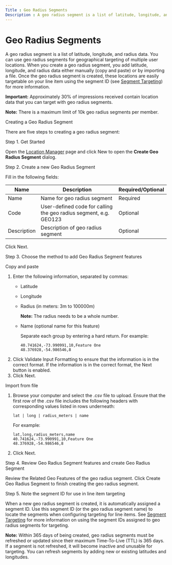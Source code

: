 ```yaml
---
Title : Geo Radius Segments
Description : A geo radius segment is a list of latitude, longitude, and radius data.
---
```



# Geo Radius Segments



A geo radius segment is a list of latitude, longitude, and radius data.
You can use geo radius segments for geographical targeting of multiple
user locations. When you create a geo radius segment, you add latitude,
longitude, and radius data either manually (copy and paste) or by
importing a file. Once the geo radius segment is created, these
locations are easily targetable on your line item using the segment ID
(see <a href="segment-targeting.md" class="xref"
title="You can target users within segments by using Boolean expressions. Users get added to segments after they&#39;ve viewed or clicked a particular creative.">Segment
Targeting</a>) for more information.



<b>Important:</b> Approximately 30% of
impressions received contain location data that you can target with geo
radius segments.





<b>Note:</b> There is a maximum limit of 10k
geo radius segments per member.



Creating a Geo Radius Segment

There are five steps to creating a geo radius segment:

Step 1. Get Started

Open the
<a href="location-manager.md" class="xref">Location Manager</a> page
and click New to open the **Create Geo
Radius Segment** dialog.

Step 2. Create a new Geo Radius Segment

Fill in the following fields:

<table class="table">
<thead class="thead">
<tr class="header row">
<th id="ID-00000009__entry__1" class="entry">Name</th>
<th id="ID-00000009__entry__2" class="entry">Description</th>
<th id="ID-00000009__entry__3" class="entry">Required/Optional</th>
</tr>
</thead>
<tbody class="tbody">
<tr class="odd row">
<td class="entry" headers="ID-00000009__entry__1"><span
class="ph uicontrol">Name</td>
<td class="entry" headers="ID-00000009__entry__2">Name for geo radius
segment</td>
<td class="entry" headers="ID-00000009__entry__3">Required</td>
</tr>
<tr class="even row">
<td class="entry" headers="ID-00000009__entry__1"><span
class="ph uicontrol">Code</td>
<td class="entry" headers="ID-00000009__entry__2">User-defined code for
calling the geo radius segment, e.g. GEO123</td>
<td class="entry" headers="ID-00000009__entry__3">Optional</td>
</tr>
<tr class="odd row">
<td class="entry" headers="ID-00000009__entry__1"><span
class="ph uicontrol">Description</td>
<td class="entry" headers="ID-00000009__entry__2">Description of geo
radius segment</td>
<td class="entry" headers="ID-00000009__entry__3">Optional</td>
</tr>
</tbody>
</table>

Click Next.

Step 3. Choose the method to add Geo Radius Segment features

Copy and paste

1.  Enter the following information, separated by commas:
    - Latitude

    - Longitude

    - Radius (in meters: 3m to 100000m)
      

      <b>Note:</b> The radius needs to be a
      whole number.

      

    - Name (optional name for this feature)

      Separate each group by entering a hard return. For example:

      ``` pre
      40.741624,-73.990991,10,Feature One  
      48.376928,-54.986546,8  
      ```
2.  Click Validate Input Formatting to
    ensure that the information is in the correct format. If the
    information is in the correct format, the
    Next button is enabled.
3.  Click Next.

Import from file

1.  Browse your computer and select the .csv file to upload. Ensure that
    the first row of the .csv file includes the following headers with
    corresponding values listed in rows underneath:

    

    ``` pre
    lat | long | radius_meters | name 
    ```

    

    For example:

    ``` pre
    lat,long,radius_meters,name  
    40.741624,-73.990991,10,Feature One  
    48.376928,-54.986546,8 
    ```

2.  Click Next.

Step 4. Review Geo Radius Segment features and create Geo Radius Segment

Review the Related Geo Features of the
geo radius segment. Click Create Geo Radius
Segment to finish creating the geo radius segment.

Step 5. Note the segment ID for use in line item targeting

When a new geo radius segment is created, it is automatically assigned a
segment ID. Use this segment ID (or the geo radius segment name) to
locate the segments when configuring targeting for line items. See
<a href="segment-targeting.md" class="xref"
title="You can target users within segments by using Boolean expressions. Users get added to segments after they&#39;ve viewed or clicked a particular creative.">Segment
Targeting</a> for more information on using the segment IDs assigned to
geo radius segments for targeting.





<b>Note:</b> Within 365 days of being created,
geo radius segments must be refreshed or updated since their maximum
Time-To-Live (TTL) is 365 days. If a segment is not refreshed, it will
become inactive and unusable for targeting. You can refresh segments by
adding new or existing latitudes and longitudes.








